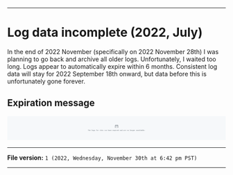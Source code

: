 
***

# Log data incomplete (2022, July)

In the end of 2022 November (specifically on 2022 November 28th) I was planning to go back and archive all older logs. Unfortunately, I waited too long. Logs appear to automatically expire within 6 months. Consistent log data will stay for 2022 September 18th onward, but data before this is unfortunately gone forever.

## Expiration message

![/GitHub_Stats_A_InitialCommit_WorkflowExpired_LightMode.png](/ErrorLog/2022/GitHub_Stats_A_InitialCommit_WorkflowExpired_LightMode.png)

***

**File version:** `1 (2022, Wednesday, November 30th at 6:42 pm PST)`

***
